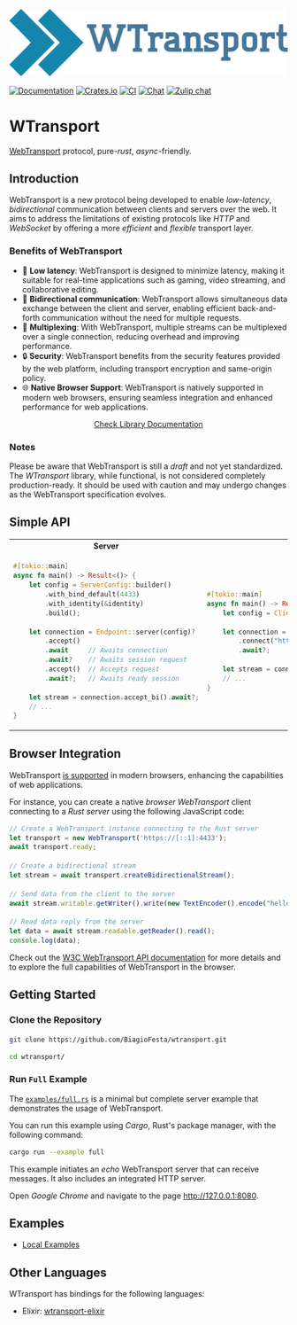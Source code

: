 <p align="center">
  <img src="https://raw.githubusercontent.com/BiagioFesta/wtransport/master/imgs/logo.svg" alt="WTransport Logo" />
</p>

[![Documentation](https://docs.rs/wtransport/badge.svg)](https://docs.rs/wtransport/)
[![Crates.io](https://img.shields.io/crates/v/wtransport.svg)](https://crates.io/crates/wtransport)
[![CI](https://github.com/BiagioFesta/wtransport/actions/workflows/ci.yml/badge.svg)](https://github.com/BiagioFesta/wtransport/actions/workflows/ci.yml)
[![Chat](https://img.shields.io/discord/1129404651234676858?logo=discord)](https://discord.gg/XYnwCtfzGp)
[![Zulip chat](https://img.shields.io/badge/zulip-join_chat-brightgreen.svg)](https://wtransport.zulipchat.com/)

# WTransport
[WebTransport](https://datatracker.ietf.org/doc/html/draft-ietf-webtrans-http3/) protocol, pure-*rust*, *async*-friendly.

## Introduction

WebTransport is a new protocol being developed to enable *low-latency*, *bidirectional* communication between clients and servers over the web.
It aims to address the limitations of existing protocols like *HTTP* and *WebSocket* by offering a more *efficient* and *flexible* transport layer.

### Benefits of WebTransport
* :rocket: **Low latency**: WebTransport is designed to minimize latency, making it suitable for real-time applications such as gaming, video streaming, and collaborative editing.
* :arrows_counterclockwise: **Bidirectional communication**: WebTransport allows simultaneous data exchange between the client and server, enabling efficient back-and-forth communication without the need for multiple requests.
* :twisted_rightwards_arrows: **Multiplexing**: With WebTransport, multiple streams can be multiplexed over a single connection, reducing overhead and improving performance.
* :lock: **Security**: WebTransport benefits from the security features provided by the web platform, including transport encryption and same-origin policy.
* :globe_with_meridians: **Native Browser Support**: WebTransport is natively supported in modern web browsers, ensuring seamless integration and enhanced performance for web applications.

 <p align="center">
   <a href="https://docs.rs/wtransport/latest/wtransport/">Check Library Documentation</a>
 </p>

### Notes
Please be aware that WebTransport is still a *draft* and not yet standardized.
The *WTransport* library, while functional, is not considered completely production-ready.
It should be used with caution and may undergo changes as the WebTransport specification evolves.

## Simple API
<table>
<tr>
<th> Server </th>
<th> Client </th>
</tr>
<tr>
<td>

```rust
#[tokio::main]
async fn main() -> Result<()> {
    let config = ServerConfig::builder()
        .with_bind_default(4433)
        .with_identity(&identity)
        .build();

    let connection = Endpoint::server(config)?
        .accept()
        .await     // Awaits connection
        .await?    // Awaits session request
        .accept()  // Accepts request
        .await?;   // Awaits ready session

    let stream = connection.accept_bi().await?;
    // ...
}
```

</td>
<td>

```rust
#[tokio::main]
async fn main() -> Result<()> {
    let config = ClientConfig::default();

    let connection = Endpoint::client(config)?
        .connect("https://[::1]:4433")
        .await?;

    let stream = connection.open_bi().await?.await?;
    // ...
}
```

</td>
</tr>
</table>

## Browser Integration
WebTransport [is supported](https://caniuse.com/mdn-api_webtransport) in modern browsers,
enhancing the capabilities of web applications.

For instance, you can create a native *browser WebTransport* client connecting to a *Rust
server* using the following JavaScript code:

```javascript
// Create a WebTransport instance connecting to the Rust server
let transport = new WebTransport('https://[::1]:4433');
await transport.ready;

// Create a bidirectional stream
let stream = await transport.createBidirectionalStream();

// Send data from the client to the server
await stream.writable.getWriter().write(new TextEncoder().encode("hello"));

// Read data reply from the server
let data = await stream.readable.getReader().read();
console.log(data);
```

Check out the [W3C WebTransport API documentation](https://w3c.github.io/webtransport/) for more details and to
explore the full capabilities of WebTransport in the browser.

## Getting Started
### Clone the Repository
```bash
git clone https://github.com/BiagioFesta/wtransport.git
```
```bash
cd wtransport/
```

### Run `Full` Example

The [`examples/full.rs`](wtransport/examples/full.rs) is a minimal but complete server example that demonstrates the usage of WebTransport.

You can run this example using *Cargo*, Rust's package manager, with the following command:
```bash
cargo run --example full
```

This example initiates an *echo* WebTransport server that can receive messages. It also includes an integrated HTTP server.

Open *Google Chrome* and navigate to the page http://127.0.0.1:8080.

## Examples
* [Local Examples](wtransport/examples/)

## Other Languages

WTransport has bindings for the following languages:

- Elixir: [wtransport-elixir](https://github.com/bugnano/wtransport-elixir)
